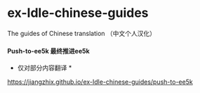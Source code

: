 # ex-Idle-chinese-guides
The guides of Chinese translation （中文个人汉化）

#### Push-to-ee5k 最终推进ee5k

* 仅对部分内容翻译 *

https://jiangzhix.github.io/ex-Idle-chinese-guides/push-to-ee5k
